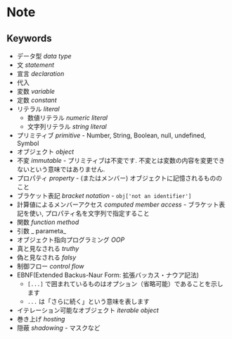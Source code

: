# Note

## Keywords

- データ型 _data type_
- 文 _statement_
- 宣言 _declaration_
- 代入
- 変数 _variable_
- 定数 _constant_
- リテラル _literal_
  - 数値リテラル _numeric literal_
  - 文字列リテラル _string literal_
- プリミティブ _primitive_ - Number, String, Boolean, null, undefined, Symbol
- オブジェクト _object_
- 不変 _immutable_ - プリミティブは不変です. 不変とは変数の内容を変更できないという意味ではありません.
- プロパティ _property_ - (またはメンバー) オブジェクトに記憶されるもののこと
- ブラケット表記 _bracket notation_ - `obj['not an identifier']`
- 計算値によるメンバーアクセス _computed member access_ - ブラケット表記を使い, プロパティ名を文字列で指定すること
- 関数 _function_ _method_
- 引数 _ parameta_
- オブジェクト指向プログラミング _OOP_
- 真と見なされる _truthy_
- 偽と見なされる _falsy_
- 制御フロー _control flow_
- EBNF(Extended Backus-Naur Form: 拡張バッカス・ナウア記法)
  - `[...]` で囲まれているものはオプション（省略可能）であることを示します
  - `...` は「さらに続く」という意味を表します
- イテレーション可能なオブジェクト _iterable object_
- 巻き上げ _hosting_
- 隠蔽 _shadowing_ - マスクなど
